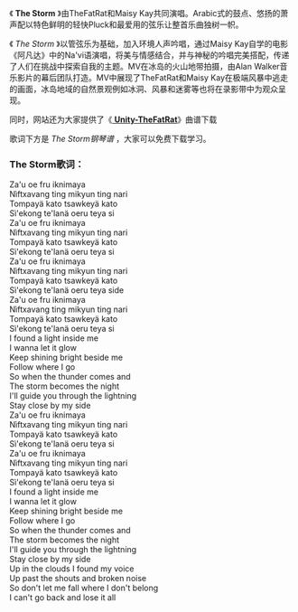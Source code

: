 

《 **The Storm** 》由TheFatRat和Maisy
Kay共同演唱。Arabic式的鼓点、悠扬的萧声配以特色鲜明的轻快Pluck和最爱用的弦乐让整首乐曲独树一帜。

《 _The Storm_ 》以管弦乐为基础，加入环境人声吟唱，通过Maisy
Kay自学的电影《阿凡达》中的Na'vi语演唱，将美与情感结合，并与神秘的吟唱完美搭配，传递了人们在挑战中探索自我的主题。MV在冰岛的火山地带拍摄，由Alan
Walker音乐影片的幕后团队打造。MV中展现了TheFatRat和Maisy
Kay在极端风暴中逃走的画面，冰岛地域的自然景观例如冰洞、风暴和迷雾等也将在录影带中为观众呈现。

同时，网站还为大家提供了《[ **Unity-TheFatRat**](Music-9655-Unity-TheFatRat.html "Unity-
TheFatRat")》曲谱下载

歌词下方是 _The Storm钢琴谱_ ，大家可以免费下载学习。

### The Storm歌词：

Za'u oe fru iknimaya  
Nìftxavang ting mikyun ting nari  
Tompayä kato tsawkeyä kato  
Sì'ekong te'lanä oeru teya si  
Za'u oe fru iknimaya  
Nìftxavang ting mikyun ting nari  
Tompayä kato tsawkeyä kato  
Sì'ekong te'lanä oeru teya si  
Za'u oe fru iknimaya  
Nìftxavang ting mikyun ting nari  
Tompayä kato tsawkeyä kato  
Sì'ekong te'lanä oeru teya side  
Za'u oe fru iknimaya  
Nìftxavang ting mikyun ting nari  
Tompayä kato tsawkeyä kato  
Sì'ekong te'lanä oeru teya si  
I found a light inside me  
I wanna let it glow  
Keep shining bright beside me  
Follow where I go  
So when the thunder comes and  
The storm becomes the night  
I'll guide you through the lightning  
Stay close by my side  
Za'u oe fru iknimaya  
Nìftxavang ting mikyun ting nari  
Tompayä kato tsawkeyä kato  
Sì'ekong te'lanä oeru teya si  
Za'u oe fru iknimaya  
Nìftxavang ting mikyun ting nari  
Tompayä kato tsawkeyä kato  
Sì'ekong te'lanä oeru teya si  
I found a light inside me  
I wanna let it glow  
Keep shining bright beside me  
Follow where I go  
So when the thunder comes and  
The storm becomes the night  
I'll guide you through the lightning  
Stay close by my side  
Up in the clouds I found my voice  
Up past the shouts and broken noise  
So don't let me fall where I don't belong  
I can't go back and lose it all


